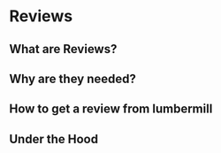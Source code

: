# Reviews

## What are Reviews?

## Why are they needed?

## How to get a review from lumbermill

## Under the Hood